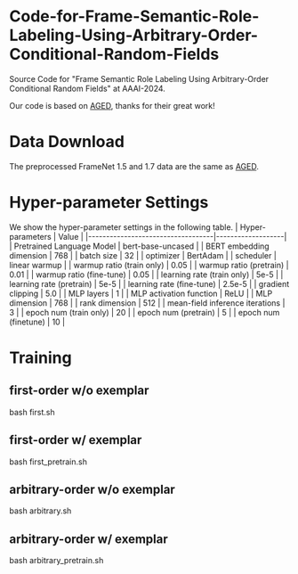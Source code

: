 # Code-for-Frame-Semantic-Role-Labeling-Using-Arbitrary-Order-Conditional-Random-Fields

Source Code for "Frame Semantic Role Labeling Using Arbitrary-Order Conditional Random Fields" at AAAI-2024.

Our code is based on [AGED](https://github.com/Zce1112zslx/AGED), thanks for their great work!

# Data Download
The preprocessed FrameNet 1.5 and 1.7 data are the same as [AGED](https://github.com/Zce1112zslx/AGED).

# Hyper-parameter Settings

We show the hyper-parameter settings in the following table.
| Hyper-parameters                  | Value             |
|-----------------------------------|-------------------|
| Pretrained Language Model         | bert-base-uncased |
| BERT embedding dimension          | 768               |
| batch size                        | 32                |
| optimizer                         | BertAdam          |
| scheduler                         | linear warmup     |
| warmup ratio (train only)         | 0.05              |
| warmup ratio (pretrain)           | 0.01              |
| warmup ratio (fine-tune)          | 0.05              |
| learning rate (train only)        | 5e-5              |
| learning rate (pretrain)          | 5e-5              |
| learning rate (fine-tune)         | 2.5e-5            |
| gradient clipping                 | 5.0               |
| MLP layers                        | 1                 |
| MLP activation function           | ReLU              |
| MLP dimension                     | 768               |
| rank dimension                    | 512               |
| mean-field inference iterations   | 3                 |
| epoch num (train only)            | 20                |
| epoch num (pretrain)              | 5                 |
| epoch num (finetune)              | 10                |

# Training

## first-order w/o exemplar
bash first.sh

## first-order w/ exemplar
bash first_pretrain.sh

## arbitrary-order w/o exemplar
bash arbitrary.sh

## arbitrary-order w/ exemplar
bash arbitrary_pretrain.sh

